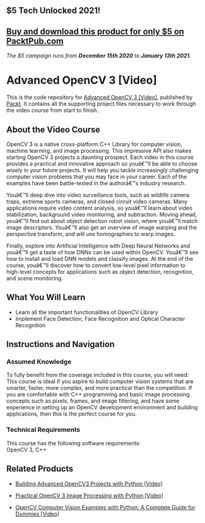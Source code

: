 ## $5 Tech Unlocked 2021!
[Buy and download this product for only $5 on PacktPub.com](https://www.packtpub.com/)
-----
*The $5 campaign         runs from __December 15th 2020__ to __January 13th 2021.__*

# Advanced OpenCV 3 [Video]
This is the code repository for [Advanced OpenCV 3 [Video]](https://www.packtpub.com/application-development/advanced-opencv-3-video?utm_source=github&utm_medium=repository&utm_campaign=9781788297219), published by [Packt](https://www.packtpub.com/?utm_source=github). It contains all the supporting project files necessary to work through the video course from start to finish.
## About the Video Course
OpenCV 3 is a native cross-platform C++ Library for computer vision, machine learning, and image processing. This impressive API also makes starting OpenCV 3 projects a daunting prospect. Each video in this course provides a practical and innovative approach so youâ€™ll be able to choose wisely in your future projects. It will help you tackle increasingly challenging computer vision problems that you may face in your career. Each of the examples have been battle-tested in the authorâ€™s industry research. 

Youâ€™ll deep dive into video surveillance tools, such as wildlife camera traps, extreme sports cameras, and closed circuit video cameras. Many applications require video content analysis, so youâ€™ll learn about video stabilization, background video monitoring, and subtraction. Moving ahead, youâ€™ll find out about object detection robot vision, where youâ€™ll match image descriptors. Youâ€™ll also get an overview of image warping and the perspective transform, and will use homographies to warp images. 

Finally, explore into Artificial Intelligence with Deep Neural Networks and youâ€™ll get a taste of how DNNs can be used within OpenCV. Youâ€™ll see how to install and load DNN models and classify images. At the end of the course, youâ€™ll discover how to convert low-level pixel information to high-level concepts for applications such as object detection, recognition, and scene monitoring.

<H2>What You Will Learn</H2>
<DIV class=book-info-will-learn-text>
<UL>
<LI>Learn all the important functionalities of OpenCV Library 
<LI>Implement Face Detection, Face Recognition and Optical Character Recognition </LI></UL></DIV>

## Instructions and Navigation
### Assumed Knowledge
To fully benefit from the coverage included in this course, you will need:<br/>
This course is ideal if you aspire to build computer vision systems that are smarter, faster, more complex, and more practical than the competition. If you are comfortable with C++ programming and basic image processing concepts such as pixels, frames, and image filtering, and have some experience in setting up an OpenCV development environment and building applications, then this is the perfect course for you.
### Technical Requirements
This course has the following software requirements:<br/>
OpenCV 3, C++

## Related Products
* [Building Advanced OpenCV3 Projects with Python [Video]](https://www.packtpub.com/application-development/building-advanced-opencv3-projects-python-video?utm_source=github&utm_medium=repository&utm_campaign=9781788394291)

* [Practical OpenCV 3 Image Processing with Python [Video]](https://www.packtpub.com/application-development/practical-opencv-3-image-processing-python-video?utm_source=github&utm_medium=repository&utm_campaign=9781787126428)

* [OpenCV Computer Vision Examples with Python: A Complete Guide for Dummies [Video]](https://www.packtpub.com/application-development/opencv-computer-vision-examples-python-complete-guide-dummies-video?utm_source=github&utm_medium=repository&utm_campaign=9781838820817)

